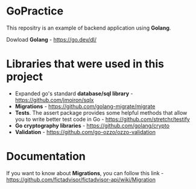 # GoPractice
This repositry is an example of backend application using **Golang**.

Dowload **Golang** - https://go.dev/dl/
# Libraries that were used in this project
* Expanded go's standard **database/sql library** - https://github.com/jmoiron/sqlx
* **Migrations** - https://github.com/golang-migrate/migrate
* **Tests**. The assert package provides some helpful methods that allow you to write better test code in Go - https://github.com/stretchr/testify
* **Go cryptography libraries** - https://github.com/golang/crypto
* **Validation** - https://github.com/go-ozzo/ozzo-validation

# Documentation
If you want to know about **Migrations**, you can follow this link - https://github.com/fictadvisor/fictadvisor-api/wiki/Migration
